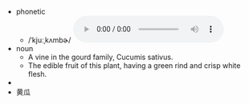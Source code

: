 - phonetic
	- /ˈkjuːˌkʌmbɚ/
	  <audio controls><source src="https://api.dictionaryapi.dev/media/pronunciations/en/cucumber-us.mp3"></audio>
- noun
	- A vine in the gourd family, Cucumis sativus.
	- The edible fruit of this plant, having a green rind and crisp white flesh.
-
- 黄瓜